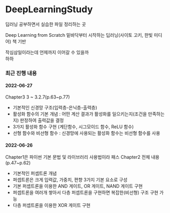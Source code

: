 # DeepLearningStudy

딥러닝 공부하면서 실습한 파일 정리하는 곳

Deep Learning from Scratch 밑바닥부터 시작하는 딥러닝(사이토 고키, 한빛 미디어) 책 기반

작심삼일이라는데 언제까지 이어갈 수 있을까\
하하

### 최근 진행 내용

#### 2022-06-27
Chapter3 
3 ~ 3.2.7(p.63~p.77)
- 기본적인 신경망 구조(입력층-은닉층-출력층)
- 활성화 함수의 기본 개념 : 어떤 계산 결과가 활성화를 일으키는지(조건을 만족하는지) 판정하여 출력값을 결정
- 3가지 활성화 함수 구현 (계단함수, 시그모이드 함수, ReLU 함수)
- 선형 함수와 비선형 함수 : 신경망에 사용되는 활성화 함수는 비선형 함수를 사용

#### 2022-06-26
Chapter1은 파이썬 기본 문법 및 라이브러리 사용법이라 패스
Chapter2 전체 내용(p.47~p.62)
- 기본적인 퍼셉트론 개념
- 퍼셉트론은 크게 입력값, 가중치, 편향 3가지 기본 요소로 구성
- 기본 퍼셉트론을 이용한 AND 게이트, OR 게이트, NAND 게이트 구현
- 퍼셉트론을 여러개 쌓아서 다층 퍼셉트론을 구현하면 복잡한(비선형) 구조 구현 가능
- 다층 퍼셉트론을 이용한 XOR 게이트 구현
